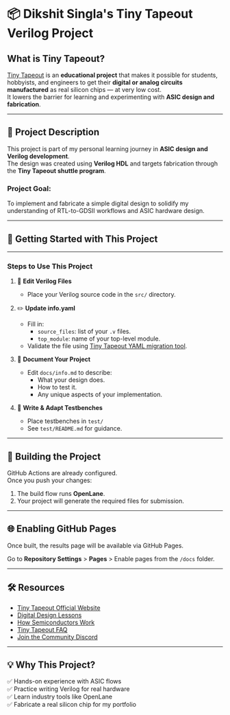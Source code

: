 # 📦 Dikshit Singla's Tiny Tapeout Verilog Project

## What is Tiny Tapeout?
[Tiny Tapeout](https://tinytapeout.com) is an **educational project** that makes it possible for students, hobbyists, and engineers to get their **digital or analog circuits manufactured** as real silicon chips — at very low cost.  
It lowers the barrier for learning and experimenting with **ASIC design and fabrication**.

---

## 🔧 Project Description

This project is part of my personal learning journey in **ASIC design and Verilog development**.  
The design was created using **Verilog HDL** and targets fabrication through the **Tiny Tapeout shuttle program**.  

### **Project Goal:**  
To implement and fabricate a simple digital design to solidify my understanding of RTL-to-GDSII workflows and ASIC hardware design.

---

## 🚀 Getting Started with This Project


---

### **Steps to Use This Project**

1. 🔧 **Edit Verilog Files**
    - Place your Verilog source code in the `src/` directory.

2. ✏️ **Update info.yaml**
    - Fill in:
        - `source_files`: list of your `.v` files.
        - `top_module`: name of your top-level module.
    - Validate the file using [Tiny Tapeout YAML migration tool](https://tinytapeout.com).

3. 📝 **Document Your Project**
    - Edit `docs/info.md` to describe:
        - What your design does.
        - How to test it.
        - Any unique aspects of your implementation.

4. 🧪 **Write & Adapt Testbenches**
    - Place testbenches in `test/`
    - See `test/README.md` for guidance.

---

## 🔨 Building the Project
GitHub Actions are already configured.  
Once you push your changes:
1. The build flow runs **OpenLane**.
2. Your project will generate the required files for submission.

---

## 🌐 Enabling GitHub Pages
Once built, the results page will be available via GitHub Pages.

Go to **Repository Settings** > **Pages** > Enable pages from the `/docs` folder.

---

## 🛠️ Resources
- [Tiny Tapeout Official Website](https://tinytapeout.com)
- [Digital Design Lessons](https://tinytapeout.com/digital-lessons/)
- [How Semiconductors Work](https://tinytapeout.com/how-semiconductors-work/)
- [Tiny Tapeout FAQ](https://tinytapeout.com/faq/)
- [Join the Community Discord](https://discord.gg/UDRY6p2)

---

## 💡 Why This Project?
✅ Hands-on experience with ASIC flows  
✅ Practice writing Verilog for real hardware  
✅ Learn industry tools like OpenLane  
✅ Fabricate a real silicon chip for my portfolio  



